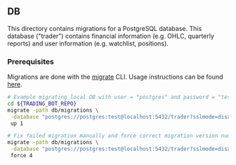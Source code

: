 ## DB

This directory contains migrations for a PostgreSQL database. This database ("trader")
contains financial information (e.g. OHLC, quarterly reports) and user information
(e.g. watchlist, positions).

### Prerequisites

Migrations are done with the [migrate](https://github.com/golang-migrate/migrate)
CLI. Usage instructions can be found [here](https://github.com/golang-migrate/migrate/tree/master/cmd/migrate).

```sh
# Example migrating local DB with user = "postgres" and password = "test"
cd ${TRADING_BOT_REPO}
migrate -path db/migrations \
 -database "postgres://postgres:test@localhost:5432/trader?sslmode=disable" \
 up 1

# Fix failed migration manually and force correct migration version number (e.g. 4)
migrate -path db/migrations \
 -database "postgres://postgres:test@localhost:5432/trader?sslmode=disable" \
 force 4
```
